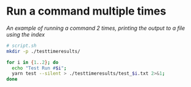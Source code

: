 # Run a command multiple times

_An example of running a command 2 times, printing the output to a file using the index_

```bash
# script.sh
mkdir -p ./testtimeresults/

for i in {1..2}; do
  echo "Test Run #$i";
  yarn test --silent > ./testtimeresults/test_$i.txt 2>&1;
done
```
